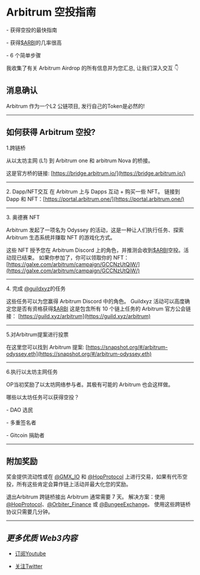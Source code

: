 # Arbitrum 空投指南

\- 获得空投的最快指南

\- 获得[$ARBI](https://twitter.com/search?q=%24ARBI&src=cashtag_click)的几率很高

\- 6 个简单步骤

我收集了有关 Arbitrum Airdrop 的所有信息并为您汇总, 让我们深入交互 👇

## 消息确认

Arbitrum 作为一个L2 公链项目, 发行自己的Token是必然的!

* * *

## 如何获得 Arbitrum 空投?

1.跨链桥

从以太坊主网 (L1) 到 Arbitrum one 和 arbitrum Nova 的桥接。

这是官方桥的链接: [https://bridge.arbitrum.io/](https://bridge.arbitrum.io/)  

* * *

  
2\. Dapp/NFT交互 在 Arbitrum 上与 Dapps 互动 + 购买一些 NFT。 链接到 Dapp 和 NFT：[https://portal.arbitrum.one/](https://portal.arbitrum.one/)

* * *

3\. 奥德赛 NFT

Arbitrum 发起了一项名为 Odyssey 的活动，这是一种让人们执行任务、探索 Arbitrum 生态系统并赚取 NFT 的游戏化方式。

这些 NFT 授予您在 Arbitrum Discord 上的角色，并推测会收到[$ARBI](https://twitter.com/search?q=%24ARBI&src=cashtag_click)空投。活动现已结束。 如果你参加了，你可以领取你的 NFT：[https://galxe.com/arbitrum/campaign/GCCNzUtQiW/](https://galxe.com/arbitrum/campaign/GCCNzUtQiW/)

* * *

4\. 完成 [@guildxyz](https://twitter.com/guildxyz)的任务

这些任务可以为您赢得 Arbitrum Discord 中的角色。 Guildxyz 活动可以高度确定您是否有资格获得[$ARBI](https://twitter.com/search?q=%24ARBI&src=cashtag_click) 这是包含所有 10 个链上任务的 Arbitrum 官方公会链接： [https://guild.xyz/arbitrum](https://guild.xyz/arbitrum)

* * *

5.对Arbitrum提案进行投票

在这里您可以找到 Arbitrum 提案: [https://snapshot.org/#/arbitrum-odyssey.eth](https://snapshot.org/#/arbitrum-odyssey.eth)  

* * *

6.执行以太坊主网任务

OP当初奖励了以太坊网络参与者。其极有可能的 Arbitrum 也会这样做。

哪些以太坊任务可以获得空投？

\- DAO 选民

\- 多重签名者

\- Gitcoin 捐助者

* * *

## 附加奖励

奖金提供流动性或在 [@GMX\_IO](https://twitter.com/GMX_IO) 和 [@HopProtocol](https://twitter.com/HopProtocol) 上进行交易，如果有代币空投，所有这些肯定会算作链上活动并最大化您的奖励。

退出Arbitrum 跨链桥接出 Arbitrum 通常需要 7 天。 解决方案：使用 [@HopProtocol](https://twitter.com/HopProtocol)、[@Orbiter\_Finance](https://twitter.com/Orbiter_Finance) 或 [@BungeeExchange](https://twitter.com/BungeeExchange)。 使用这些跨链桥协议只需要几分钟。

* * *

## *更多优质 Web3内容*

*   [订阅Youtube](https://www.youtube.com/channel/UCDrmDcLjnmIQk-xtNuJ42Sw)
    
*   [关注Twitter](https://twitter.com/AntCaveClub)